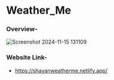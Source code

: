 # Weather_Me
### Overview-
![Screenshot 2024-11-15 131109](https://github.com/user-attachments/assets/cf95f7d5-85b0-4ba7-98e2-845c515eb25f)

### Website Link-
* https://shayanweatherme.netlify.app/
